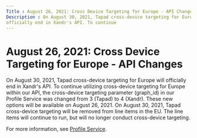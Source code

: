 ```yaml
---
Title : August 26, 2021: Cross Device Targeting for Europe - API Changes
Description : On August 30, 2021, Tapad cross-device targeting for Europe will
officially end in Xandr's API. To continue
---
```



# August 26, 2021: Cross Device Targeting for Europe - API Changes



On August 30, 2021, Tapad cross-device targeting for Europe will
officially end in Xandr's API. To continue
utilizing cross-device targeting for Europe within our API, the
cross-device targeting parameter (graph_id) in our Profile Service was
changed from 3 (Tapad) to 4 (Xandr). These new
options will be available on August 26, 2021. On August 30, 2021, Tapad
cross-device targeting will be removed from line items in the EU. The
line items will continue to run, but will no longer conduct cross-device
targeting.

For more information, see <a
href="https://docs.xandr.com/bundle/xandr-api/page/profile-service.html"
class="xref" target="_blank">Profile Service</a>.




